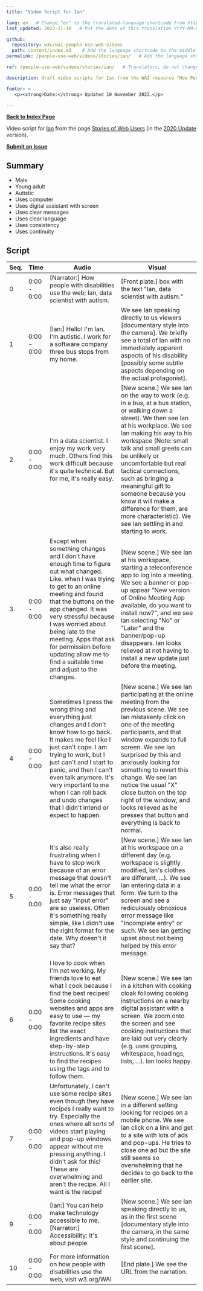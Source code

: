 ```yaml
---
title: "Video Script for Ian"

lang: en   # Change "en" to the translated-language shortcode from https://www.iana.org/assignments/language-subtag-registry/language-subtag-registry
last_updated: 2022-11-10   # Put the date of this translation YYYY-MM-DD (with month in the middle)

github:
  repository: w3c/wai-people-use-web-videos
  path: content/index.md    # Add the language shortcode to the middle of the filename, for example: content/index.fr.md
permalink: /people-use-web/videos/stories/ian/   # Add the language shortcode to the end, with no slash at end, for example: /link/to/page/fr

ref: /people-use-web/videos/stories/ian/   # Translators, do not change this

description: draft video scripts for Ian from the WAI resource "How People with Disabilities Use the Web"

footer: >
   <p><strong>Date:</strong> Updated 10 November 2022.</p>

---
```


**[Back to Index Page](../../)**

Video script for [Ian](https://deploy-preview-113--wai-people-use-web.netlify.app/people-use-web/user-stories-two/) from the page [Stories of Web Users](https://deploy-preview-113--wai-people-use-web.netlify.app/people-use-web/user-stories/) (in the [2020 Update](https://github.com/w3c/wai-people-use-web/wiki/Persona-development) version).

**[Submit an Issue](https://github.com/w3c/wai-people-use-web-videos/issues/new?title=[Ian])**

## Summary

* Male
* Young adult
* Autistic
* Uses computer
* Uses digital assistant with screen
* Uses clear messages
* Uses clear language
* Uses consistency
* Uses continuity

## Script

| Seq. | Time | Audio | Visual |
| --- | --- | --- | --- |
| 0 | 0:00 - 0:00 | [Narrator:] How people with disabilities use the web; Ian, data scientist with autism. | [Front plate.] box with the text "Ian, data scientist with autism." |
| 1 | 0:00 - 0:00 | [Ian:] Hello! I'm Ian. I'm autistic. I work for a software company three bus stops from my home. | We see Ian speaking directly to us viewers [documentary style into the camera]. We briefly see a total of Ian with no immediately apparent aspects of his disability [possibly some subtle aspects depending on the actual protagonist]. |
| 2 | 0:00 - 0:00 | I'm a data scientist. I enjoy my work very much. Others find this work difficult because it's quite technical. But for me, it's really easy. | [New scene.] We see Ian on the way to work (e.g. in a bus, at a bus station, or walking down a street). We then see Ian at his workplace. We see Ian making his way to his workspace (Note: small talk and small greets can be unlikely or uncomfortable but real tactical connections, such as bringing a meaningful gift to someone because you know it will make a difference for them, are more characteristic). We see Ian settling in and starting to work. |
| 3 | 0:00 - 0:00 | Except when something changes and I don't have enough time to figure out what changed. Like, when I was trying to get to an online meeting and found that the buttons on the app changed. It was very stressful because I was worried about being late to the meeting. Apps that ask for permission before updating allow me to find a suitable time and adjust to the changes. | [New scene.] We see Ian at his workspace, starting a teleconference app to log into a meeting. We see a banner or pop-up appear "New version of Online Meeting App available, do you want to install now?", and we see Ian selecting "No" or "Later" and the banner/pop-up disappears. Ian looks relieved at not having to install a new update just before the meeting. |
| 4 | 0:00 - 0:00 | Sometimes I press the wrong thing and everything just changes and I don't know how to go back. It makes me feel like I just can't cope. I am trying to work, but I just can't and I start to panic, and then I can't even talk anymore. It's very important to me when I can roll back and undo changes that I didn't intend or expect to happen. | [New scene.] We see Ian participating at the online meeting from the previous scene. We see Ian mistakenly click on one of the meeting participants, and that window expands to full screen. We see Ian surprised by this and anxiously looking for something to revert this change. We see Ian notice the usual "X" close button on the top right of the window, and looks relieved as he presses that button and everything is back to normal. |
| 5 | 0:00 - 0:00 | It's also really frustrating when I have to stop work because of an error message that doesn't tell me what the error is. Error messages that just say "input error" are so useless. Often it's something really simple, like I didn't use the right format for the date. Why doesn't it say that? | [New scene.] We see Ian at his workspace on a different day (e.g. workspace is slightly modified, Ian's clothes are different, ...). We see Ian entering data in a form. We turn to the screen and see a rediculously obnoxious error message like "Incomplete entry" or such. We see Ian getting upset about not being helped by this error message. |
| 6 | 0:00 - 0:00 | I love to cook when I'm not working. My friends love to eat what I cook because I find the best recipes! Some cooking websites and apps are easy to use — my favorite recipe sites list the exact ingredients and have step-by-step instructions. It's easy to find the recipes using the tags and to follow them. | [New scene.] We see Ian in a kitchen with cooking cloak following cooking instructions on a nearby digital assistant with a screen. We zoom onto the screen and see cooking instructions that are laid out very clearly (e.g. uses grouping, whitespace, headings, lists, ...). Ian looks happy. |
| 7 | 0:00 - 0:00 | Unfortunately, I can't use some recipe sites even though they have recipes I really want to try. Especially the ones where all sorts of videos start playing and pop-up windows appear without me pressing anything. I didn't ask for this! These are overwhelming and aren't the recipe. All I want is the recipe! | [New scene.] We see Ian in a different setting looking for recipes on a mobile phone. We see Ian click on a link and get to a site with lots of ads and pop-ups. He tries to close one ad but the site still seems so overwhelming that he decides to go back to the earlier site. |
| 9 | 0:00 - 0:00 | [Ian:] You can help make technology accessible to me. [Narrator:] Accessibility: It's about people. | [New scene.] We see Ian speaking directly to us, as in the first scene [documentary style into the camera, in the same style and continuing the first scene]. |
| 10 | 0:00 - 0:00 | For more information on how people with disabilities use the web, visit w3.org/WAI | [End plate.] We see the URL from the narration. |

